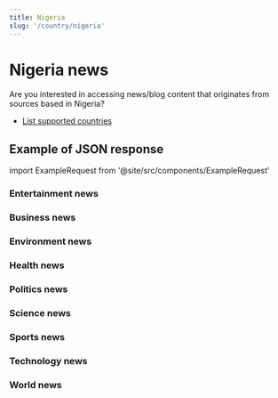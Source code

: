 ```yaml
---
title: Nigeria
slug: '/country/nigeria'
---
```


# Nigeria news

Are you interested in accessing news/blog content that originates from sources based in Nigeria?

- [List supported countries](/get-articles/countries)

## Example of JSON response

import ExampleRequest from '@site/src/components/ExampleRequest'

### Entertainment news
<ExampleRequest url="https://apitube.io/v1/news/articles?limit=2&category=news/Arts_and_Entertainment&country=ng"></ExampleRequest>

### Business news
<ExampleRequest url="https://apitube.io/v1/news/articles?limit=2&category=news/Business&country=ng"></ExampleRequest>

### Environment news
<ExampleRequest url="https://apitube.io/v1/news/articles?limit=2&category=news/Environment&country=ng"></ExampleRequest>

### Health news
<ExampleRequest url="https://apitube.io/v1/news/articles?limit=2&category=news/Health&country=ng"></ExampleRequest>

### Politics news
<ExampleRequest url="https://apitube.io/v1/news/articles?limit=2&category=news/Politics&country=ng"></ExampleRequest>

### Science news
<ExampleRequest url="https://apitube.io/v1/news/articles?limit=2&category=news/Science&country=ng"></ExampleRequest>

### Sports news
<ExampleRequest url="https://apitube.io/v1/news/articles?limit=2&category=news/Sports&country=ng"></ExampleRequest>

### Technology news
<ExampleRequest url="https://apitube.io/v1/news/articles?limit=2&category=news/Technology&country=ng"></ExampleRequest>

### World news
<ExampleRequest url="https://apitube.io/v1/news/articles?limit=2&category=news/World&country=ng"></ExampleRequest>

